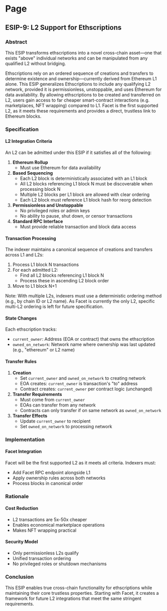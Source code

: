 # Page

## ESIP-9: L2 Support for Ethscriptions

### Abstract

This ESIP transforms ethscriptions into a novel cross-chain asset—one that exists "above" individual networks and can be manipulated from any qualified L2 without bridging.

Ethscriptions rely on an ordered sequence of creations and transfers to determine existence and ownership—currently derived from Ethereum L1 alone. This ESIP generalizes Ethscriptions to include any qualifying L2 network, provided it is permissionless, unstoppable, and uses Ethereum for data availability. By allowing ethscriptions to be created and transferred on L2, users gain access to far cheaper smart-contract interactions (e.g. marketplaces, NFT wrapping) compared to L1. Facet is the first supported L2, as it meets these requirements and provides a direct, trustless link to Ethereum blocks.

### Specification

#### L2 Integration Criteria

An L2 can be admitted under this ESIP if it satisfies all of the following:

1. **Ethereum Rollup**
   * Must use Ethereum for data availability
2. **Based Sequencing**
   * Each L2 block is deterministically associated with an L1 block
   * All L2 blocks referencing L1 block N must be discoverable when processing block N
   * Multiple L2 blocks per L1 block are allowed with clear ordering
   * Each L2 block must reference L1 block hash for reorg detection
3. **Permissionless and Unstoppable**
   * No privileged roles or admin keys
   * No ability to pause, shut down, or censor transactions
4. **Standard RPC Interface**
   * Must provide reliable transaction and block data access

#### Transaction Processing

The indexer maintains a canonical sequence of creations and transfers across L1 and L2s:

1. Process L1 block N transactions
2. For each admitted L2:
   * Find all L2 blocks referencing L1 block N
   * Process these in ascending L2 block order
3. Move to L1 block N+1

Note: With multiple L2s, indexers must use a deterministic ordering method (e.g., by chain ID or L2 name). As Facet is currently the only L2, specific multi-L2 ordering is left for future specification.

#### State Changes

Each ethscription tracks:

* `current_owner`: Address (EOA or contract) that owns the ethscription
* `owned_on_network`: Network name where ownership was last updated (e.g., "ethereum" or L2 name)

#### Transfer Rules

1. **Creation**
   * Set `current_owner` and `owned_on_network` to creating network
   * EOA creates: `current_owner` is transaction's "to" address
   * Contract creates: `current_owner` per contract logic (unchanged)
2. **Transfer Requirements**
   * Must come from `current_owner`
   * EOAs can transfer from any network
   * Contracts can only transfer if on same network as `owned_on_network`
3. **Transfer Effects**
   * Update `current_owner` to recipient
   * Set `owned_on_network` to processing network

### Implementation

#### Facet Integration

Facet will be the first supported L2 as it meets all criteria. Indexers must:

* Add Facet RPC endpoint alongside L1
* Apply ownership rules across both networks
* Process blocks in canonical order

### Rationale

#### Cost Reduction

* L2 transactions are 5x-50x cheaper
* Enables economical marketplace operations
* Makes NFT wrapping practical

#### Security Model

* Only permissionless L2s qualify
* Unified transaction ordering
* No privileged roles or shutdown mechanisms

### Conclusion

This ESIP enables true cross-chain functionality for ethscriptions while maintaining their core trustless properties. Starting with Facet, it creates a framework for future L2 integrations that meet the same stringent requirements.
